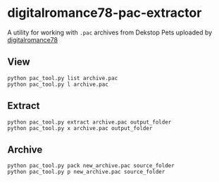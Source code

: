 # digitalromance78-pac-extractor

A utility for working with `.pac` archives from Dekstop Pets uploaded by [digitalromance78](https://digitalromance.wordpress.com/)

## View

```
python pac_tool.py list archive.pac
python pac_tool.py l archive.pac
```

## Extract

```
python pac_tool.py extract archive.pac output_folder
python pac_tool.py x archive.pac output_folder
```

## Archive

```
python pac_tool.py pack new_archive.pac source_folder
python pac_tool.py p new_archive.pac source_folder
```

